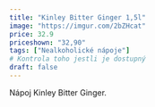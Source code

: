 ```yaml
---
title: "Kinley Bitter Ginger 1,5l"
image: "https://imgur.com/2bZHcat"
price: 32.9
priceshown: "32,90"
tags: ["Nealkoholické nápoje"]
# Kontrola toho jestli je dostupný
draft: false
---
```


Nápoj Kinley Bitter Ginger.
